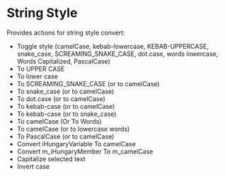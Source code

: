 String Style
==================

Provides actions for string style convert:

<p>
    <ul>
        <li>Toggle style (camelCase, kebab-lowercase, KEBAB-UPPERCASE, snake_case, SCREAMING_SNAKE_CASE, dot.case,
            words lowercase, Words Capitalized, PascalCase)
        </li>
        <li>To UPPER CASE</li>
        <li>To lower case</li>
        <li>To SCREAMING_SNAKE_CASE (or to camelCase)</li>
        <li>To snake_case (or to camelCase)</li>
        <li>To dot.case (or to camelCase)</li>
        <li>To kebab-case (or to camelCase)</li>
        <li>To kebab-case (or to snake_case)</li>
        <li>To camelCase (Or To Words)</li>
        <li>To camelCase (or to lowercase words)</li>
        <li>To PascalCase (or to camelCase)</li>
        <li>Convert iHungaryVariable To camelCase</li>
        <li>Convert m_iHungaryMember To m_camelCase</li>
        <li>Capitalize selected text</li>
        <li>Invert case</li>
    </ul>
</p>
